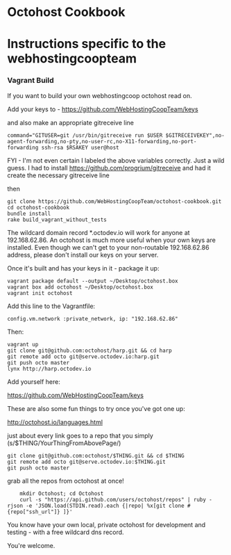 Octohost Cookbook
=================
# Instructions specific to the webhostingcoopteam

### Vagrant Build

If you want to build your own webhostingcoop octohost read on.

Add your keys to - https://github.com/WebHostingCoopTeam/keys

and also make an appropriate gitreceive line

`command="GITUSER=git /usr/bin/gitreceive run $USER $GITRECEIVEKEY",no-agent-forwarding,no-pty,no-user-rc,no-X11-forwarding,no-port-forwarding ssh-rsa $RSAKEY user@host`

FYI - I'm not even certain I labeled the above variables correctly.  Just a wild guess. 
I had to install https://github.com/progrium/gitreceive
and had it create the necessary gitreceive line

then

    git clone https://github.com/WebHostingCoopTeam/octohost-cookbook.git
    cd octohost-cookbook
    bundle install
    rake build_vagrant_without_tests

The wildcard domain record *.octodev.io will work for anyone at 192.168.62.86. An octohost is much more useful when your own keys are installed. Even though we can't get to your non-routable 192.168.62.86 address, please don't install our keys on your server.

Once it's built and has your keys in it - package it up:

    vagrant package default --output ~/Desktop/octohost.box
    vagrant box add octohost ~/Desktop/octohost.box
    vagrant init octohost

Add this line to the Vagrantfile:

    config.vm.network :private_network, ip: "192.168.62.86"

Then:

    vagrant up
    git clone git@github.com:octohost/harp.git && cd harp
    git remote add octo git@serve.octodev.io:harp.git
    git push octo master
    lynx http://harp.octodev.io

 Add yourself here:

https://github.com/WebHostingCoopTeam/keys

These are also some fun things to try once you've got one up:

http://octohost.io/languages.html

just about every link goes to a repo that you simply
(s/$THING/YourThingFromAbovePage/)

    git clone git@github.com:octohost/$THING.git && cd $THING
    git remote add octo git@serve.octodev.io:$THING.git
    git push octo master

grab all the repos from octohost at once!
```
    mkdir Octohost; cd Octohost
    curl -s "https://api.github.com/users/octohost/repos" | ruby -rjson -e 'JSON.load(STDIN.read).each {|repo| %x[git clone #{repo["ssh_url"]} ]}'
```

You know have your own local, private octohost for development and testing - with a free wildcard dns record.

You're welcome.
